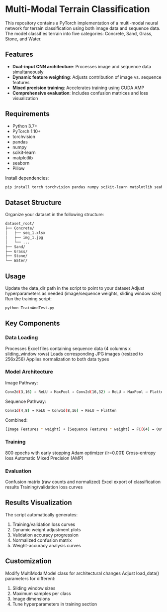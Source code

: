 # Multi-Modal Terrain Classification

This repository contains a PyTorch implementation of a multi-modal neural network for terrain classification using both image data and sequence data. The model classifies terrain into five categories: Concrete, Sand, Grass, Stone, and Water.

## Features
- **Dual-input CNN architecture**: Processes image and sequence data simultaneously
- **Dynamic feature weighting**: Adjusts contribution of image vs. sequence features
- **Mixed precision training**: Accelerates training using CUDA AMP
- **Comprehensive evaluation**: Includes confusion matrices and loss visualization

## Requirements
- Python 3.7+
- PyTorch 1.10+
- torchvision
- pandas
- numpy
- scikit-learn
- matplotlib
- seaborn
- Pillow

Install dependencies:
```bash
pip install torch torchvision pandas numpy scikit-learn matplotlib seaborn pillow
```

## Dataset Structure
Organize your dataset in the following structure:

```bash
dataset_root/
├── Concrete/
│   ├── seq_1.xlsx
│   ├── img_1.jpg
│   └── ...
├── Sand/
├── Grass/
├── Stone/
└── Water/
```

## Usage
Update the data_dir path in the script to point to your dataset
Adjust hyperparameters as needed (image/sequence weights, sliding window size)
Run the training script:
```bash
python TrainAndTest.py
```

## Key Components
### Data Loading
Processes Excel files containing sequence data (4 columns x sliding_window rows)
Loads corresponding JPG images (resized to 256x256)
Applies normalization to both data types

### Model Architecture
Image Pathway:
```bash
Conv2d(3,16) → ReLU → MaxPool → Conv2d(16,32) → ReLU → MaxPool → Flatten
```

Sequence Pathway:
```bash
Conv1d(4,8) → ReLU → Conv1d(8,16) → ReLU → Flatten
```
Combined:
```bash
[Image Features * weight] + [Sequence Features * weight] → FC(64) → Output(5)
```
### Training
800 epochs with early stopping
Adam optimizer (lr=0.001)
Cross-entropy loss
Automatic Mixed Precision (AMP)

### Evaluation
Confusion matrix (raw counts and normalized)
Excel export of classification results
Training/validation loss curves

## Results Visualization
The script automatically generates:
1. Training/validation loss curves
2. Dynamic weight adjustment plots
3. Validation accuracy progression
4. Normalized confusion matrix
5. Weight-accuracy analysis curves

## Customization
Modify MultiModalModel class for architectural changes
Adjust load_data() parameters for different:
1. Sliding window sizes
2. Maximum samples per class
3. Image dimensions
4. Tune hyperparameters in training section
